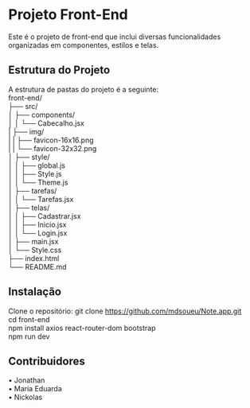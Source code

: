 # Projeto Front-End
Este é o projeto de front-end que inclui diversas funcionalidades organizadas em componentes, estilos e telas.

## Estrutura do Projeto
A estrutura de pastas do projeto é a seguinte: <br>
    front-end/ <br>
    ├── src/ <br>
    │ ├── components/ <br>
    │ │ └── Cabecalho.jsx <br>
    | ├── img/ <br>
    | | ├── favicon-16x16.png <br>
    | | └── favicon-32x32.png <br>
    │ ├── style/ <br>
    │ │ ├── global.js <br>
    │ │ ├── Style.js <br>
    │ │ └── Theme.js <br>
    │ ├── tarefas/ <br>
    │ │ └── Tarefas.jsx <br>
    │ ├── telas/ <br>
    │ │ ├── Cadastrar.jsx <br>
    │ │ ├── Inicio.jsx <br>
    │ │ └── Login.jsx <br>
    │ ├── main.jsx <br>
    │ └── Style.css <br>
    ├── index.html <br>
    └── README.md <br>

## Instalação
Clone o repositório:
 git clone https://github.com/mdsoueu/Note.app.git <br>
 cd front-end <br>
 npm install axios react-router-dom bootstrap <br>
 npm run dev <br>

 ## Contribuidores
• Jonathan  <br>
• Maria Eduarda  <br>
• Nickolas   <br>
